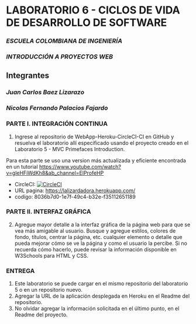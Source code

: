 # LABORATORIO 6 - CICLOS DE VIDA DE DESARROLLO DE SOFTWARE
### *ESCUELA COLOMBIANA DE INGENIERÍA*
### *INTRODUCCIÓN A PROYECTOS WEB*

## Integrantes
### *Juan Carlos Baez Lizarazo*
### *Nicolas Fernando Palacios Fajardo*

### PARTE I. INTEGRACIÓN CONTINUA

1. Ingrese al repositorio de WebApp-Heroku-CircleCI-CI en GitHub y resuelva el laboratorio allí especificado usando el proyecto creado en el  Laboratorio 5 - MVC Primefaces Introduction.

Para esta parte se uso una version más actualizada y eficiente encontrada en un tutorial https://www.youtube.com/watch?v=gleHFiWdKh8&ab_channel=ElProfeHP
- CircleCI: [![CircleCI](https://circleci.com/gh/nicolaspalacios-f/Lab_06_CVDS/tree/main.svg?style=svg)](https://circleci.com/gh/nicolaspalacios-f/Lab_06_CVDS/tree/main)
- URL pagina: https://lalizardadora.herokuapp.com/
- codigo: 8036b7d0-1e7f-49c4-b32e-f35112651189

### PARTE II. INTERFAZ GRÁFICA

2. Agregue mayor detalle a la interfaz gráfica de la página web para que se vea más amigable al usuario. Busque y agregue estilos, colores de fondo, títulos, centrar la página, etc. cualquier elemento o detalle que pueda mejorar cómo se ve la página y como el usuario la percibe. Si no recuerda cómo hacerlo, puede revisar la información disponible en W3Schools para HTML y CSS.





### ENTREGA
1. Este laboratorio se puede cargar en el mismo repositorio del laboratorio 5 o en un repositorio nuevo.
2. Agregar la URL de la aplicación desplegada en Heroku en el Readme del repositorio.
3. No olvidar agregar la información solicitada en el último punto, en el Readme del proyecto.

